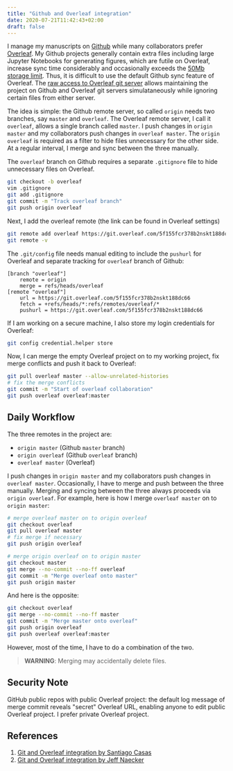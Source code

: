 ```yaml
---
title: "Github and Overleaf integration"
date: 2020-07-21T11:42:43+02:00
draft: false
---
```


I manage my manuscripts on [Github](https://github.com/banskt)
while many collaborators prefer [Overleaf](https://www.overleaf.com).
My Github projects generally contain extra files including large Jupyter Notebooks for generating figures,
which are futile on Overleaf, increase sync time considerably and occasionally exceeds the
[50Mb storage limit](https://www.overleaf.com/learn/how-to/What_is_the_maximum_compilation_time,_file_number_and_project_size_allowed_on_free_vs_paid_plans%3F).
Thus, it is difficult to use the default Github sync feature of Overleaf.
The [raw access to Overleaf git server](https://www.overleaf.com/learn/how-to/How_do_I_connect_an_Overleaf_project_with_a_repo_on_GitHub,_GitLab_or_BitBucket%3F)
allows maintaining the project on Github and Overleaf git servers simulataneously
while ignoring certain files from either server.

The idea is simple: the Github remote server, so called `origin` needs two branches, say `master` and `overleaf`.
The Overleaf remote server, I call it `overleaf`, allows a single branch called `master`.
I push changes in `origin master` and my collaborators push changes in `overleaf master`.
The `origin overleaf` is required as a filter to hide files unnecessary for the other side.
At a regular interval, I merge and sync between the three manually.


The `overleaf` branch on Github requires a separate `.gitignore` file 
to hide unnecessary files on Overleaf.
```bash
git checkout -b overleaf
vim .gitignore
git add .gitignore
git commit -m "Track overleaf branch"
git push origin overleaf
```
Next, I add the overleaf remote (the link can be found in Overleaf settings)
```bash
git remote add overleaf https://git.overleaf.com/5f155fcr378b2nskt188dc66
git remote -v
```
The `.git/config` file needs manual editing to include the `pushurl` for Overleaf 
and separate tracking for `overleaf` branch of Github:
```gitconfig
[branch "overleaf"]
    remote = origin
    merge = refs/heads/overleaf
[remote "overleaf"]
    url = https://git.overleaf.com/5f155fcr378b2nskt188dc66
    fetch = +refs/heads/*:refs/remotes/overleaf/*
    pushurl = https://git.overleaf.com/5f155fcr378b2nskt188dc66
```
If I am working on a secure machine, I also store my login credentials for Overleaf:
```bash
git config credential.helper store
```
Now, I can merge the empty Overleaf project on to my working project,
fix merge conflicts and push it back to Overleaf:
```bash
git pull overleaf master --allow-unrelated-histories
# fix the merge conflicts 
git commit -m "Start of overleaf collaboration"
git push overleaf overleaf:master
```

## Daily Workflow
The three remotes in the project are:

  *  `origin master` (Github `master` branch)
  *  `origin overleaf` (Github `overleaf` branch)
  *  `overleaf master` (Overleaf)

I push changes in `origin master` and my collaborators push changes in `overleaf master`.
Occasionally, I have to merge and push between the three manually.
Merging and syncing between the three always proceeds via `origin overleaf`.
For example, here is how I merge `overleaf master` on to `origin master`:
```bash
# merge overleaf master on to origin overleaf
git checkout overleaf
git pull overleaf master
# fix merge if necessary
git push origin overleaf

# merge origin overleaf on to origin master
git checkout master
git merge --no-commit --no-ff overleaf
git commit -m "Merge overleaf onto master"
git push origin master
```
And here is the opposite:
```bash
git checkout overleaf
git merge --no-commit --no-ff master
git commit -m "Merge master onto overleaf"
git push origin overleaf
git push overleaf overleaf:master
```
However, most of the time, I have to do a combination of the two.

> **WARNING**: Merging may accidentally delete files.

## Security Note
GitHub public repos with public Overleaf project:
the default log message of merge commit reveals "secret" Overleaf URL, enabling anyone to edit public Overleaf project.
I prefer private Overleaf project.

## References
1. [Git and Overleaf integration by Santiago Casas](https://www.overleaf.com/articles/git-and-overleaf-integration/qmdncpnqwfxx)
2. [Git and Overleaf integration by Jeff Naecker](https://gist.github.com/jnaecker/da8c1846bc414594783978b66b6e8c83)
